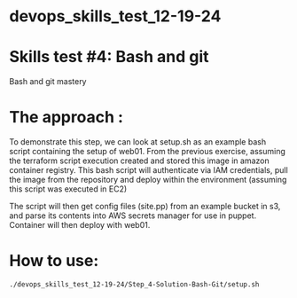 # devops_skills_test_12-19-24

# Skills test #4: Bash and git  

Bash and git mastery 

# The approach :
To demonstrate this step, we can look at setup.sh as an example bash script containing the setup of web01. From the previous exercise, assuming the terraform script execution created and stored this image in amazon container registry. This bash script will authenticate via IAM credentials, pull the image from the repository and deploy within the environment (assuming this script was executed in EC2)

The script will then get config files (site.pp) from an example bucket in s3, and parse its contents into AWS secrets manager for use in puppet. Container will then deploy with web01.  

# How to use: 
```
./devops_skills_test_12-19-24/Step_4-Solution-Bash-Git/setup.sh
```